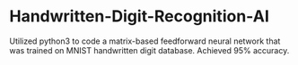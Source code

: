 # Handwritten-Digit-Recognition-AI

Utilized python3 to code a matrix-based feedforward neural network that was trained on MNIST handwritten digit database. 
Achieved 95% accuracy.
